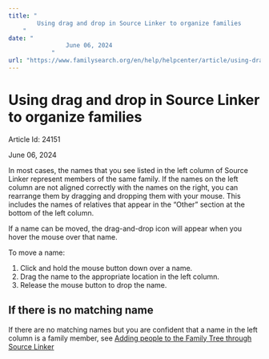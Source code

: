 ```yaml
---
title: "
        Using drag and drop in Source Linker to organize families
    "
date: "
                June 06, 2024
            "
url: "https://www.familysearch.org/en/help/helpcenter/article/using-drag-and-drop-to-organize-families"
---
```





# Using drag and drop in Source Linker to organize families



Article Id: 24151

June 06, 2024

















In most cases, the names that you see listed in the left column of Source Linker represent members of the same family. If the names on the left column are not aligned correctly with the names on the right, you can rearrange them by dragging and dropping them with your mouse. This includes the names of relatives that appear in the “Other” section at the bottom of the left column.

If a name can be moved, the drag\-and\-drop icon will appear when you hover the mouse over that name.

To move a name:  


1. Click and hold the mouse button down over a name.
2. Drag the name to the appropriate location in the left column.
3. Release the mouse button to drop the name.

## If there is no matching name


If there are no matching names but you are confident that a name in the left column is a family member, see [Adding people to the Family Tree through Source Linker](https://www.familysearch.org/en/help/helpcenter/article/creating-new-people-in-family-tree)











